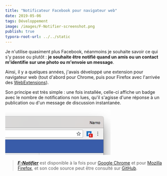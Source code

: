 ```yaml
---
title: "Notificateur Facebook pour navigateur web"
date: 2019-05-06
tags: Développement
image: /images/F-Notifier-screenshot.png
publish: true
typora-root-url: ../../static
---
```


Je n'utilise quasiment plus Facebook, néanmoins je souhaite savoir ce qui s'y passe ou plutôt : **je souhaite être notifié quand un amis ou un contact m'identifie sur une photo ou m'envoie un message**.

Ainsi, il y a quelques années, j'avais développé une extension pour navigateur web (tout d'abord pour Chrome, puis pour Firefox avec l'arrivée des [WebExtensions](https://developer.mozilla.org/fr/docs/Mozilla/Add-ons/WebExtensions)).

Son principe est très simple : une fois installée, celle-ci affiche un badge avec le nombre de notifications non lues, qu'il s'agisse d'une réponse à un publication ou d'un message de discussion instantanée.

[![F-Notifier screenshot](/images/F-Notifier-screenshot.png)](https://github.com/Narno/F-Notifier#f-notifier)

> [***F-Notifier***](https://github.com/Narno/F-Notifier#f-notifier) est disponible à la fois pour [Google Chrome](https://chrome.google.com/webstore/detail/f-notifier/befpdcighpikpkklmfonkmdafmfnnkfn) et pour [Mozilla Firefox](https://addons.mozilla.org/fr/firefox/addon/f-notifier/), et son code source peut être consulté sur [GitHub](https://github.com/Narno/F-Notifier).
